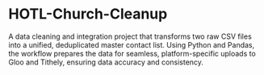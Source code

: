 # HOTL-Church-Cleanup
A data cleaning and integration project that transforms two raw CSV files into a unified, deduplicated master contact list. Using Python and Pandas, the workflow prepares the data for seamless, platform-specific uploads to Gloo and Tithely, ensuring data accuracy and consistency.
